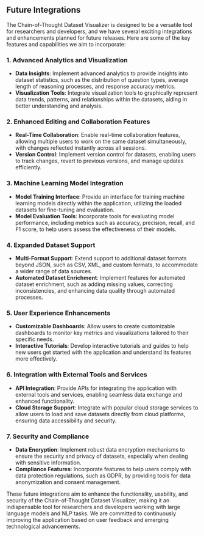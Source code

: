 ## Future Integrations

The Chain-of-Thought Dataset Visualizer is designed to be a versatile tool for researchers and developers, and we have several exciting integrations and enhancements planned for future releases. Here are some of the key features and capabilities we aim to incorporate:

### 1. Advanced Analytics and Visualization

- **Data Insights**: Implement advanced analytics to provide insights into dataset statistics, such as the distribution of question types, average length of reasoning processes, and response accuracy metrics.
- **Visualization Tools**: Integrate visualization tools to graphically represent data trends, patterns, and relationships within the datasets, aiding in better understanding and analysis.

### 2. Enhanced Editing and Collaboration Features

- **Real-Time Collaboration**: Enable real-time collaboration features, allowing multiple users to work on the same dataset simultaneously, with changes reflected instantly across all sessions.
- **Version Control**: Implement version control for datasets, enabling users to track changes, revert to previous versions, and manage updates efficiently.

### 3. Machine Learning Model Integration

- **Model Training Interface**: Provide an interface for training machine learning models directly within the application, utilizing the loaded datasets for fine-tuning and evaluation.
- **Model Evaluation Tools**: Incorporate tools for evaluating model performance, including metrics such as accuracy, precision, recall, and F1 score, to help users assess the effectiveness of their models.

### 4. Expanded Dataset Support

- **Multi-Format Support**: Extend support to additional dataset formats beyond JSON, such as CSV, XML, and custom formats, to accommodate a wider range of data sources.
- **Automated Dataset Enrichment**: Implement features for automated dataset enrichment, such as adding missing values, correcting inconsistencies, and enhancing data quality through automated processes.

### 5. User Experience Enhancements

- **Customizable Dashboards**: Allow users to create customizable dashboards to monitor key metrics and visualizations tailored to their specific needs.
- **Interactive Tutorials**: Develop interactive tutorials and guides to help new users get started with the application and understand its features more effectively.

### 6. Integration with External Tools and Services

- **API Integration**: Provide APIs for integrating the application with external tools and services, enabling seamless data exchange and enhanced functionality.
- **Cloud Storage Support**: Integrate with popular cloud storage services to allow users to load and save datasets directly from cloud platforms, ensuring data accessibility and security.

### 7. Security and Compliance

- **Data Encryption**: Implement robust data encryption mechanisms to ensure the security and privacy of datasets, especially when dealing with sensitive information.
- **Compliance Features**: Incorporate features to help users comply with data protection regulations, such as GDPR, by providing tools for data anonymization and consent management.

These future integrations aim to enhance the functionality, usability, and security of the Chain-of-Thought Dataset Visualizer, making it an indispensable tool for researchers and developers working with large language models and NLP tasks. We are committed to continuously improving the application based on user feedback and emerging technological advancements.
